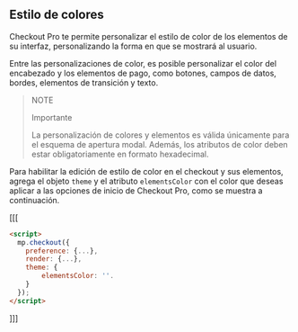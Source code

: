 ## Estilo de colores

Checkout Pro te permite personalizar el estilo de color de los elementos de su interfaz, personalizando la forma en que se mostrará al usuario.

Entre las personalizaciones de color, es posible personalizar el color del encabezado y los elementos de pago, como botones, campos de datos, bordes, elementos de transición y texto.


> NOTE
>
> Importante
>
> La personalización de colores y elementos es válida únicamente para el esquema de apertura modal. Además, los atributos de color deben estar obligatoriamente en formato hexadecimal.

Para habilitar la edición de estilo de color en el checkout y sus elementos, agrega el objeto `theme` y el atributo `elementsColor` con el color que deseas aplicar a las opciones de inicio de Checkout Pro, como se muestra a continuación.



[[[
```html
<script>
  mp.checkout({
    preference: {...},
    render: {...},
    theme: {
        elementsColor: ''.
    }
  });
</script>
```
]]]
